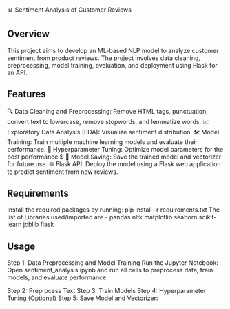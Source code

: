 📊 Sentiment Analysis of Customer Reviews
## Overview
This project aims to develop an ML-based NLP model to analyze customer sentiment from product reviews. The project involves data cleaning, preprocessing, model training, evaluation, and deployment using Flask for an API.
## Features
🔍 Data Cleaning and Preprocessing: Remove HTML tags, punctuation, convert text to lowercase, remove stopwords, and lemmatize words.
📈 Exploratory Data Analysis (EDA): Visualize sentiment distribution.
🛠️ Model Training: Train multiple machine learning models and evaluate their performance.
🎯 Hyperparameter Tuning: Optimize model parameters for the best performance.$
💾 Model Saving: Save the trained model and vectorizer for future use.
🌐 Flask API: Deploy the model using a Flask web application to predict sentiment from new reviews.

## Requirements
Install the required packages by running: pip install -r requirements.txt
 The list of Libraries used/imported are -
pandas
nltk
matplotlib
seaborn
scikit-learn
joblib
flask

## Usage
Step 1: Data Preprocessing and Model Training
Run the Jupyter Notebook: Open sentiment_analysis.ipynb and run all cells to preprocess data, train models, and evaluate performance.

Step 2: Preprocess Text
Step 3: Train Models
Step 4: Hyperparameter Tuning (Optional)
Step 5: Save Model and Vectorizer:
 

